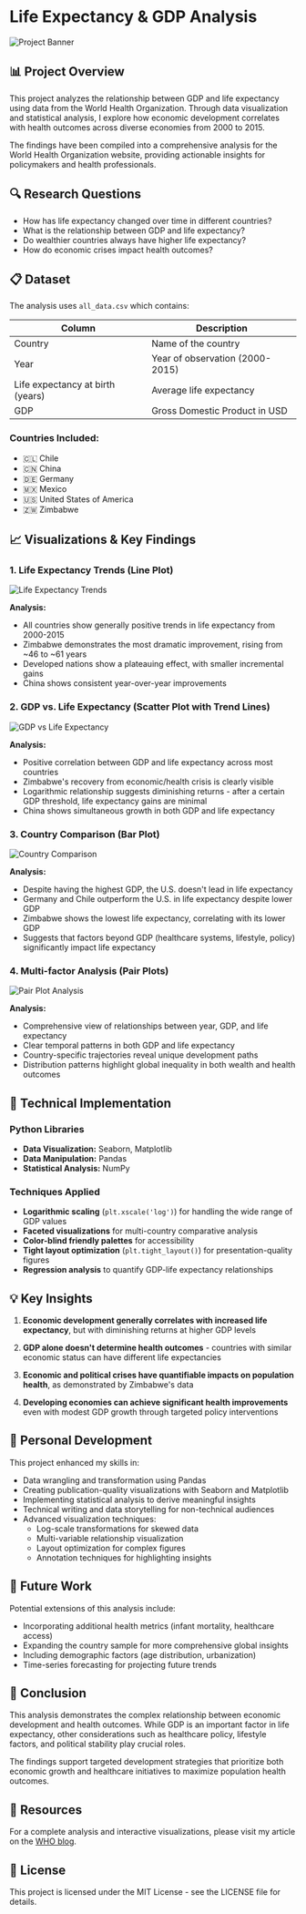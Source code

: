 # Life Expectancy & GDP Analysis

![Project Banner](https://placehold.co/600x200?text=Life+Expectancy+%26+GDP+Analysis)

## 📊 Project Overview

This project analyzes the relationship between GDP and life expectancy using data from the World Health Organization. Through data visualization and statistical analysis, I explore how economic development correlates with health outcomes across diverse economies from 2000 to 2015.

The findings have been compiled into a comprehensive analysis for the World Health Organization website, providing actionable insights for policymakers and health professionals.

## 🔍 Research Questions

- How has life expectancy changed over time in different countries?
- What is the relationship between GDP and life expectancy?
- Do wealthier countries always have higher life expectancy?
- How do economic crises impact health outcomes?

## 📋 Dataset

The analysis uses `all_data.csv` which contains:

| Column | Description |
|--------|-------------|
| Country | Name of the country |
| Year | Year of observation (2000-2015) |
| Life expectancy at birth (years) | Average life expectancy |
| GDP | Gross Domestic Product in USD |

### Countries Included:

- 🇨🇱 Chile
- 🇨🇳 China
- 🇩🇪 Germany
- 🇲🇽 Mexico
- 🇺🇸 United States of America
- 🇿🇼 Zimbabwe

## 📈 Visualizations & Key Findings

### 1. Life Expectancy Trends (Line Plot)

![Life Expectancy Trends](https://placehold.co/600x300?text=Life+Expectancy+Trends)

**Analysis:**
- All countries show generally positive trends in life expectancy from 2000-2015
- Zimbabwe demonstrates the most dramatic improvement, rising from ~46 to ~61 years
- Developed nations show a plateauing effect, with smaller incremental gains
- China shows consistent year-over-year improvements

### 2. GDP vs. Life Expectancy (Scatter Plot with Trend Lines)

![GDP vs Life Expectancy](https://placehold.co/600x300?text=GDP+vs+Life+Expectancy)

**Analysis:**
- Positive correlation between GDP and life expectancy across most countries
- Zimbabwe's recovery from economic/health crisis is clearly visible
- Logarithmic relationship suggests diminishing returns - after a certain GDP threshold, life expectancy gains are minimal
- China shows simultaneous growth in both GDP and life expectancy

### 3. Country Comparison (Bar Plot)

![Country Comparison](https://placehold.co/600x300?text=Country+Comparison+2015)

**Analysis:**
- Despite having the highest GDP, the U.S. doesn't lead in life expectancy
- Germany and Chile outperform the U.S. in life expectancy despite lower GDP
- Zimbabwe shows the lowest life expectancy, correlating with its lower GDP
- Suggests that factors beyond GDP (healthcare systems, lifestyle, policy) significantly impact life expectancy

### 4. Multi-factor Analysis (Pair Plots)

![Pair Plot Analysis](https://placehold.co/600x300?text=Pair+Plot+Analysis)

**Analysis:**
- Comprehensive view of relationships between year, GDP, and life expectancy
- Clear temporal patterns in both GDP and life expectancy
- Country-specific trajectories reveal unique development paths
- Distribution patterns highlight global inequality in both wealth and health outcomes

## 🧰 Technical Implementation

### Python Libraries
- **Data Visualization:** Seaborn, Matplotlib
- **Data Manipulation:** Pandas
- **Statistical Analysis:** NumPy

### Techniques Applied
- **Logarithmic scaling** (`plt.xscale('log')`) for handling the wide range of GDP values
- **Faceted visualizations** for multi-country comparative analysis
- **Color-blind friendly palettes** for accessibility
- **Tight layout optimization** (`plt.tight_layout()`) for presentation-quality figures
- **Regression analysis** to quantify GDP-life expectancy relationships

## 💡 Key Insights

1. **Economic development generally correlates with increased life expectancy**, but with diminishing returns at higher GDP levels

2. **GDP alone doesn't determine health outcomes** - countries with similar economic status can have different life expectancies

3. **Economic and political crises have quantifiable impacts on population health**, as demonstrated by Zimbabwe's data

4. **Developing economies can achieve significant health improvements** even with modest GDP growth through targeted policy interventions

## 🌟 Personal Development

This project enhanced my skills in:

- Data wrangling and transformation using Pandas
- Creating publication-quality visualizations with Seaborn and Matplotlib
- Implementing statistical analysis to derive meaningful insights
- Technical writing and data storytelling for non-technical audiences
- Advanced visualization techniques:
  - Log-scale transformations for skewed data
  - Multi-variable relationship visualization
  - Layout optimization for complex figures
  - Annotation techniques for highlighting insights

## 🔮 Future Work

Potential extensions of this analysis include:

- Incorporating additional health metrics (infant mortality, healthcare access)
- Expanding the country sample for more comprehensive global insights
- Including demographic factors (age distribution, urbanization)
- Time-series forecasting for projecting future trends

## 📝 Conclusion

This analysis demonstrates the complex relationship between economic development and health outcomes. While GDP is an important factor in life expectancy, other considerations such as healthcare policy, lifestyle factors, and political stability play crucial roles.

The findings support targeted development strategies that prioritize both economic growth and healthcare initiatives to maximize population health outcomes.

## 🔗 Resources

For a complete analysis and interactive visualizations, please visit my article on the [WHO blog](https://example.who.int/gdp-life-expectancy-analysis).

## 📄 License

This project is licensed under the MIT License - see the LICENSE file for details.
